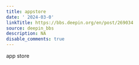 ```yaml
---
title: appstore
date: ' 2024-03-0'
linkTitle: https://bbs.deepin.org/en/post/269034
source: deepin_bbs
description: NA
disable_comments: true
---
```

app store 
